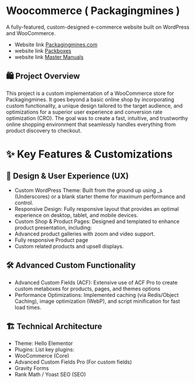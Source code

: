 # Woocommerce ( Packagingmines )
A fully-featured, custom-designed e-commerce website built on WordPress and WooCommerce.
- Website link <a href="https://packagingmines.com/">Packagingmines.com</a>
- website link <a href="https://packboxes.co.uk/">Packboxes</a>
- website link <a href="https://themastermanuals.com/">Master Manuals</a>
## 🛍️ Project Overview
This project is a custom implementation of a WooCommerce store for Packagingmines. It goes beyond a basic online shop by incorporating custom functionality, a unique design tailored to the target audience, and optimizations for a superior user experience and conversion rate optimization (CRO).
The goal was to create a fast, intuitive, and trustworthy online shopping environment that seamlessly handles everything from product discovery to checkout.

# ✨ Key Features & Customizations
## 🎨 Design & User Experience (UX)
-	Custom WordPress Theme: Built from the ground up using _s (Underscores) or a blank starter theme for maximum performance and control.
-	Responsive Design: Fully responsive layout that provides an optimal experience on desktop, tablet, and mobile devices.
-	Custom Shop & Product Pages: Designed and templated to enhance product presentation, including:
-	Advanced product galleries with zoom and video support.
-	Fully responsive Product page
-	Custom related products and upsell displays.
## 🛠️ Advanced Custom Functionality
-	Advanced Custom Fields (ACF): Extensive use of ACF Pro to create custom metaboxes for products, pages, and themes options 
-	Performance Optimizations: Implemented caching (via Redis/Object Caching), image optimization (WebP), and script minification for fast load times.
## 🏗️ Technical Architecture
-	Theme: Hello Elementor 
-	Plugins: List key plugins:
-	WooCommerce (Core)
-	Advanced Custom Fields Pro (For custom fields)
-	Gravity Forms 
-	Rank Math / Yoast SEO (SEO)
